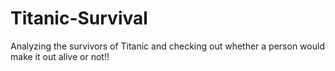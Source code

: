 # Titanic-Survival
Analyzing the survivors of Titanic and checking out whether a person would make it out alive or not!!
